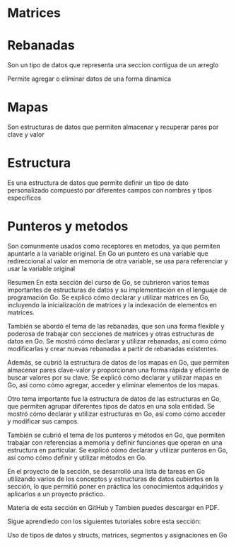 # Matrices

# Rebanadas

Son un tipo de datos que representa una seccion contigua de un arreglo

Permite agregar o eliminar datos de una forma dinamica

# Mapas

Son estructuras de datos que permiten almacenar y recuperar pares por clave y valor

# Estructura

Es una estructura de datos que permite definir un tipo de dato personalizado compuesto por diferentes campos con nombres y tipos especificos

# Punteros y metodos

Son comunmente usados como receptores en metodos, ya que permiten apuntarle a la variable original.
En Go un puntero es una variable que redireccional al valor en memoria de otra variable, se usa para referenciar y usar la variable original

Resumen
En esta sección del curso de Go, se cubrieron varios temas importantes de estructuras de datos y su implementación en el lenguaje de programación Go. Se explicó cómo declarar y utilizar matrices en Go, incluyendo la inicialización de matrices y la indexación de elementos en matrices.

También se abordó el tema de las rebanadas, que son una forma flexible y poderosa de trabajar con secciones de matrices y otras estructuras de datos en Go. Se mostró cómo declarar y utilizar rebanadas, así como cómo modificarlas y crear nuevas rebanadas a partir de rebanadas existentes.

Además, se cubrió la estructura de datos de los mapas en Go, que permiten almacenar pares clave-valor y proporcionan una forma rápida y eficiente de buscar valores por su clave. Se explicó cómo declarar y utilizar mapas en Go, así como cómo agregar, acceder y eliminar elementos de los mapas.

Otro tema importante fue la estructura de datos de las estructuras en Go, que permiten agrupar diferentes tipos de datos en una sola entidad. Se mostró cómo declarar y utilizar estructuras en Go, así como cómo acceder y modificar sus campos.

También se cubrió el tema de los punteros y métodos en Go, que permiten trabajar con referencias a memoria y definir funciones que operan en una estructura en particular. Se explicó cómo declarar y utilizar punteros en Go, así como cómo definir y utilizar métodos en Go.

En el proyecto de la sección, se desarrolló una lista de tareas en Go utilizando varios de los conceptos y estructuras de datos cubiertos en la sección, lo que permitió poner en práctica los conocimientos adquiridos y aplicarlos a un proyecto práctico.



Materia de esta sección en GitHub y Tambien puedes descargar en PDF.



Sigue aprendiedo con los siguientes tutoriales sobre esta sección:

Uso de tipos de datos y structs, matrices, segmentos y asignaciones en Go